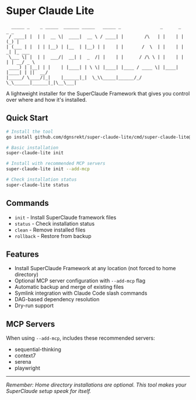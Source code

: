 # Super Claude Lite

```
  _____ _    _ _____  ______ _____   _____ _               _      _      _ _       
 / ____| |  | |  __ \|  ____|  __ \ / ____| |        /\   | |    | |    (_) |      
| (___ | |  | | |__) | |__  | |__) | |    | |       /  \  | |    | |     _| |_ ___ 
 \___ \| |  | |  ___/|  __| |  _  /| |    | |      / /\ \ | |    | |    | | __/ _ \
 ____) | |__| | |    | |____| | \ \| |____| |____ / ____ \| |____| |____| | ||  __/
|_____/ \____/|_|    |______|_|  \_\\_____|______/_/    \_\______|______|_|\__\___|
```

A lightweight installer for the SuperClaude Framework that gives you control over where and how it's installed.

## Quick Start

```bash
# Install the tool
go install github.com/dgnsrekt/super-claude-lite/cmd/super-claude-lite@latest

# Basic installation
super-claude-lite init

# Install with recommended MCP servers
super-claude-lite init --add-mcp

# Check installation status
super-claude-lite status
```

## Commands

- `init` - Install SuperClaude framework files
- `status` - Check installation status
- `clean` - Remove installed files
- `rollback` - Restore from backup

## Features

- Install SuperClaude Framework at any location (not forced to home directory)
- Optional MCP server configuration with `--add-mcp` flag
- Automatic backup and merge of existing files
- Symlink integration with Claude Code slash commands
- DAG-based dependency resolution
- Dry-run support

## MCP Servers

When using `--add-mcp`, includes these recommended servers:
- sequential-thinking
- context7
- serena
- playwright

---

*Remember: Home directory installations are optional. This tool makes your SuperClaude setup speak for itself.*